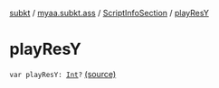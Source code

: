 [subkt](../../index.md) / [myaa.subkt.ass](../index.md) / [ScriptInfoSection](index.md) / [playResY](./play-res-y.md)

# playResY

`var playResY: `[`Int`](https://kotlinlang.org/api/latest/jvm/stdlib/kotlin/-int/index.html)`?` [(source)](https://github.com/Myaamori/SubKt/blob/0.1.13/src/main/kotlin/myaa/subkt/ass/parser.kt#L817)